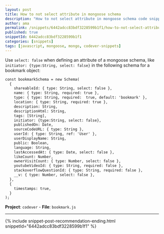 ```yaml
---
layout: post
title: How to not select attribute in mongoose schema
description: "How to not select attribute in mongoose schema code snippet"
author: ama
permalink: /snippets/6442adcc83bdf3228599b1f1/how-to-not-select-attribute-in-mongoose-schema
published: true
snippetId: 6442adcc83bdf3228599b1f1
categories: [snippets]
tags: [javascript, mongoose, mongo, codever-snippets]
---
```


Use `select: false` when defining an attribute of a mongoose schema,
like `initiator: {type:String, select: false}` in the following schema for a bookmark object:

```html
const bookmarkSchema = new Schema(
  {
    shareableId: { type: String, select: false },
    name: { type: String, required: true },
    type: { type: String, required:  true, default: 'bookmark' },
    location: { type: String, required: true },
    description: String,
    descriptionHtml: String,
    tags: [String],
    initiator: {type:String, select: false},
    publishedOn: Date,
    sourceCodeURL: { type: String },
    userId: { type: String, ref: 'User' },
    userDisplayName: String,
    public: Boolean,
    language: String,
    lastAccessedAt: { type: Date, select: false },
    likeCount: Number,
    ownerVisitCount: { type: Number, select: false },
    youtubeVideoId: { type: String, required: false },
    stackoverflowQuestionId: { type: String, required: false },
    __v: { type: Number, select: false },
  },
  {
    timestamps: true,
  }
);
```

**Project**: `codever` - **File**:  `bookmark.js`

<hr/>

 {% include snippet-post-recommendation-ending.html snippetId="6442adcc83bdf3228599b1f1" %}
